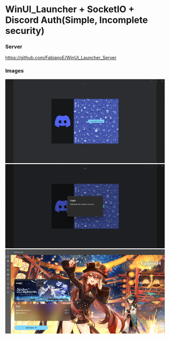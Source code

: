 # WinUI_Launcher + SocketIO + Discord Auth(Simple, Incomplete security)

### Server
https://github.com/FabianoE/WinUI_Launcher_Server

### Images
![Alt text](https://github.com/FabianoE/WinUI_Launcher/blob/main/Images/Login_Page.png?raw=true "Login Page")
![Alt text](https://github.com/FabianoE/WinUI_Launcher/blob/main/Images/Login_Page2.png?raw=true "Login Page 2")
![Alt text](https://github.com/FabianoE/WinUI_Launcher/blob/main/Images/Home_Page.png?raw=true "Home Page")
